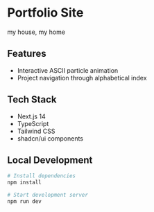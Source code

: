 # Portfolio Site

my house, my home

## Features

- Interactive ASCII particle animation
- Project navigation through alphabetical index

## Tech Stack

- Next.js 14
- TypeScript
- Tailwind CSS
- shadcn/ui components

## Local Development

```bash
# Install dependencies
npm install

# Start development server
npm run dev
